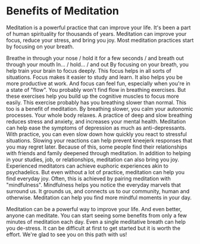 # Benefits of Meditation
Meditation is a powerful practice that can improve your life.
It's been a part of human spirituality for thousands of years.
Meditation can improve your focus, reduce your stress, and bring you joy.
Most meditation practices start by focusing on your breath.

Breathe in through your nose / hold it for a few seconds / and breath out through your mouth
In... / hold... / and out
By focusing on your breath, you help train your brain to focus deeply.
This focus helps in all sorts of situations.
Focus makes it easier to study and learn.
It also helps you be more productive at work.
And focus can feel fun, especially when you're in a state of "flow".
You probably won't find flow in breathing exercises.
But these exercises help you build up the cognitive muscles to focus more easily.
This exercise probably has you breathing slower than normal. This too is a benefit of meditation.
By breathing slower, you calm your autonomic processes. Your whole body relaxes.
A practice of deep and slow breathing reduces stress and anxiety, and increases your mental health.
Meditation can help ease the symptoms of depression as much as anti-depressants.
With practice, you can even slow down how quickly you react to stressful situations.
Slowing your reactions can help prevent kneejerk responses that you may regret later. 
Because of this, some people find their relationships with friends and family deepened through meditation.
In addition to helping in your studies, job, or relationships, meditation can also bring you joy.
Experienced meditators can achieve euphoric experiences akin to psychadelics.
But even without a lot of practice, meditation can help you find everyday joy.
Often, this is achieved by pairing meditation with "mindfulness".
Mindfulness helps you notice the everyday marvels that surround us.
It grounds us, and connects us to our community, human and otherwise. 
Meditation can help you find more mindful moments in your day.

Meditation can be a powerful way to improve your life. 
And even better, anyone can meditate.
You can start seeing some benefits from only a few minutes of meditation each day.
Even a single meditative breath can help you de-stress. 
It can be difficult at first to get started
but it is worth the effort. 
We're glad to see you on this path with us!

[_meta:author]:- "Kip"
[_meta:tags]:- "knowledge"